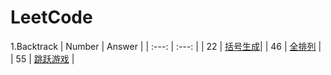 # LeetCode
1.Backtrack
| Number | Answer |
| :---: | :---: |
| 22 | [括号生成](https://github.com/BUhdh951018/LeetCode/tree/master/src/No22)|
| 46 | [全排列](https://github.com/BUhdh951018/LeetCode/tree/master/src/No46) |
| 55 | [跳跃游戏](https://github.com/BUhdh951018/LeetCode/tree/master/src/No55) |

